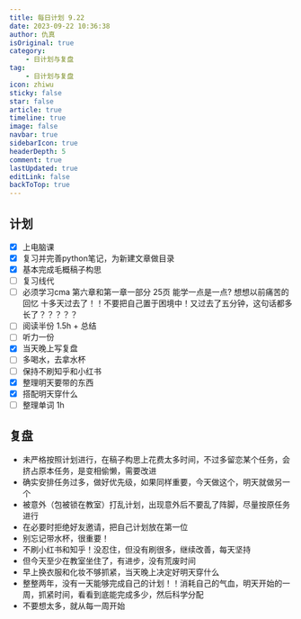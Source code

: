 ```yaml
---
title: 每日计划 9.22
date: 2023-09-22 10:36:38
author: 仇真
isOriginal: true
category: 
    - 日计划与复盘
tag:
    - 日计划与复盘
icon: zhiwu
sticky: false
star: false
article: true
timeline: true
image: false
navbar: true
sidebarIcon: true
headerDepth: 5
comment: true
lastUpdated: true
editLink: false
backToTop: true
---
```


## 计划

- [x] 上电脑课
- [x] 复习并完善python笔记，为新建文章做目录
- [x] 基本完成毛概稿子构思
- [ ] 复习线代
- [ ] 必须学习cma 第六章和第一章一部分 25页 能学一点是一点?   想想以前痛苦的回忆  十多天过去了！！不要把自己置于困境中！又过去了五分钟，这句话都多长了？？？？？
- [ ] 阅读半份 1.5h + 总结
- [ ] 听力一份
- [x] 当天晚上写复盘
- [ ] 多喝水，去拿水杯
- [ ] 保持不刷知乎和小红书
- [x] 整理明天要带的东西
- [x] 搭配明天穿什么
- [ ] 整理单词   1h

## 复盘

- 未严格按照计划进行，在稿子构思上花费太多时间，不过多留恋某个任务，会挤占原本任务，是变相偷懒，需要改进
- 确实安排任务过多，做好优先级，如果同样重要，今天做这个，明天就做另一个
- 被意外（包被锁在教室）打乱计划，出现意外后不要乱了阵脚，尽量按原任务进行
- 在必要时拒绝好友邀请，把自己计划放在第一位
- 别忘记带水杯，很重要！
- 不刷小红书和知乎！没忍住，但没有刷很多，继续改善，每天坚持
- 但今天至少在教室坐住了，有进步，没有荒废时间
- 早上换衣服和化妆不够抓紧，当天晚上决定好明天穿什么
- 整整两年，没有一天能够完成自己的计划！！消耗自己的气血，明天开始的一周，抓紧时间，看看到底能完成多少，然后科学分配
- 不要想太多，就从每一周开始
